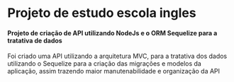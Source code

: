# Projeto de estudo escola ingles
#### Projeto de criação de API utilizando NodeJs e o ORM Sequelize para a tratativa de dados 

Foi criado uma API utilizando a arquitetura MVC, para a tratativa dos dados utilizando o Sequelize para a criação das migrações e modelos da aplicação, assim trazendo maior manutenabilidade e organização da API
